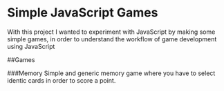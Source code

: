 # Simple JavaScript Games
With this project I wanted to experiment with JavaScript by making some simple games, in order to understand the workflow of game development using JavaScript

##Games

###Memory
Simple and generic memory game where you have to select identic cards in order to score a point.
